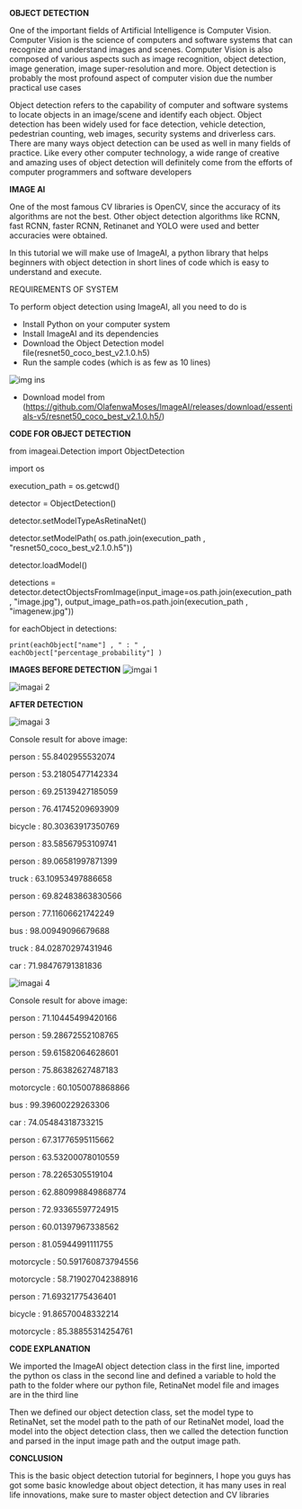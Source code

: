 **OBJECT DETECTION**

One of the important fields of Artificial Intelligence is Computer Vision. Computer Vision is the science of computers and software systems that can recognize and understand images and scenes. Computer Vision is also composed of various aspects such as image recognition, object detection, image generation, image super-resolution and more. Object detection is probably the most profound aspect of computer vision due the number practical use cases

Object detection refers to the capability of computer and software systems to locate objects in an image/scene and identify each object. Object detection has been widely used for face detection, vehicle detection, pedestrian counting, web images, security systems and driverless cars. There are many ways object detection can be used as well in many fields of practice. Like every other computer technology, a wide range of creative and amazing uses of object detection will definitely come from the efforts of computer programmers and software developers

**IMAGE AI**

One of the most famous CV libraries is OpenCV, since the accuracy of its  algorithms are not the best. Other object detection algorithms like RCNN, fast RCNN, faster RCNN, Retinanet and YOLO were used and better accuracies were obtained.

In this tutorial we will make use of ImageAI, a python library that helps beginners with object detection in short lines of code which is easy to understand and execute.

REQUIREMENTS OF SYSTEM

To perform object detection using ImageAI, all you need to do is
* Install Python on your computer system
* Install ImageAI and its dependencies
* Download the Object Detection model file(resnet50_coco_best_v2.1.0.h5)
* Run the sample codes (which is as few as 10 lines)

![img ins](https://github.com/Robotics-Club-IIT-BHU/Robotics-Camp-2023/assets/114572870/90c72dfb-145c-4cf1-b60e-c7d6b6546639)
* Download model from (https://github.com/OlafenwaMoses/ImageAI/releases/download/essentials-v5/resnet50_coco_best_v2.1.0.h5/)

**CODE FOR OBJECT DETECTION**


from imageai.Detection import ObjectDetection

import os

execution_path = os.getcwd()

detector = ObjectDetection()

detector.setModelTypeAsRetinaNet()

detector.setModelPath( os.path.join(execution_path , "resnet50_coco_best_v2.1.0.h5"))

detector.loadModel()

detections = detector.detectObjectsFromImage(input_image=os.path.join(execution_path , "image.jpg"), output_image_path=os.path.join(execution_path , "imagenew.jpg"))

for eachObject in detections:

    print(eachObject["name"] , " : " , eachObject["percentage_probability"] )

**IMAGES BEFORE DETECTION**
![imgai 1](https://github.com/Robotics-Club-IIT-BHU/Robotics-Camp-2023/assets/114572870/ae3fa456-a3d7-4087-9009-24cbc6f60136)

![imagai 2](https://github.com/Robotics-Club-IIT-BHU/Robotics-Camp-2023/assets/114572870/ec94f928-ce2e-4497-ae05-773cee22f1da)

**AFTER DETECTION**

![imagai 3](https://github.com/Robotics-Club-IIT-BHU/Robotics-Camp-2023/assets/114572870/35347de1-f0e0-4cb4-9127-ae219804525f)

Console result for above image:

person : 55.8402955532074

person : 53.21805477142334

person : 69.25139427185059

person : 76.41745209693909

bicycle : 80.30363917350769

person : 83.58567953109741

person : 89.06581997871399

truck : 63.10953497886658

person : 69.82483863830566

person : 77.11606621742249

bus : 98.00949096679688

truck : 84.02870297431946

car : 71.98476791381836

![imagai 4](https://github.com/Robotics-Club-IIT-BHU/Robotics-Camp-2023/assets/114572870/cf715e88-6d6a-476b-92d7-4a6a703afbfb)

Console result for above image:

person : 71.10445499420166

person : 59.28672552108765

person : 59.61582064628601

person : 75.86382627487183

motorcycle : 60.1050078868866

bus : 99.39600229263306

car : 74.05484318733215

person : 67.31776595115662

person : 63.53200078010559

person : 78.2265305519104

person : 62.880998849868774

person : 72.93365597724915

person : 60.01397967338562

person : 81.05944991111755

motorcycle : 50.591760873794556

motorcycle : 58.719027042388916

person : 71.69321775436401

bicycle : 91.86570048332214

motorcycle : 85.38855314254761

**CODE EXPLANATION**

We imported the ImageAI object detection class in the first line, imported the python os class in the second line and defined a variable to hold the path to the folder where our python file, RetinaNet model file and images are in the third line

Then we defined our object detection class, set the model type to RetinaNet, set the model path to the path of our RetinaNet model, load the model into the object detection class, then we called the detection function and parsed in the input image path and the output image path.

**CONCLUSION**

This is the basic object detection tutorial for beginners, I hope you guys has got some basic knowledge about object detection, it has many uses in real life innovations, make sure to master object detection and CV libraries
